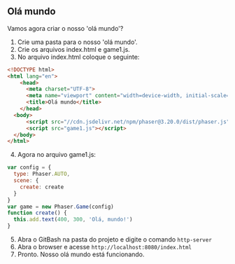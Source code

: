 ## Olá mundo

Vamos agora criar o nosso 'olá mundo'?

1. Crie uma pasta para o nosso 'olá mundo'.
2. Crie os arquivos index.html e game1.js.
3. No arquivo index.html coloque o seguinte:

```html
<!DOCTYPE html>
<html lang="en">
    <head>
      <meta charset="UTF-8">
      <meta name="viewport" content="width=device-width, initial-scale=1.0">  
      <title>Olá mundo</title>
    </head>
  <body>
      <script src="//cdn.jsdelivr.net/npm/phaser@3.20.0/dist/phaser.js"></script>
      <script src="game1.js"></script>
  </body>
</html>
```

4. Agora no arquivo game1.js:

```javascript
var config = {
  type: Phaser.AUTO,
  scene: {
    create: create
  }
}
var game = new Phaser.Game(config)
function create() {
  this.add.text(400, 300, 'Olá, mundo!')
}
```
5. Abra o GitBash na pasta do projeto e digite o comando ``http-server``
6. Abra o browser e acesse ``http://localhost:8080/index.html``
7. Pronto. Nosso olá mundo está funcionando.
